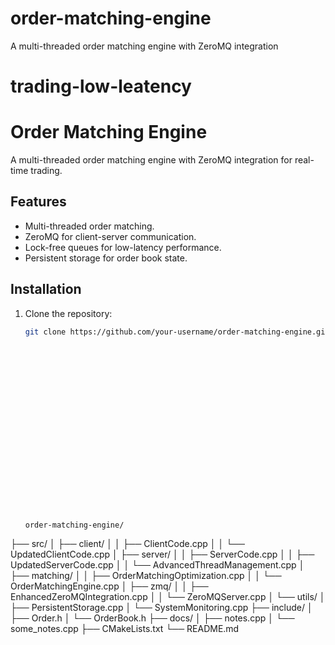 # order-matching-engine
A multi-threaded order matching engine with ZeroMQ integration
# trading-low-leatency
 

# Order Matching Engine

A multi-threaded order matching engine with ZeroMQ integration for real-time trading.

## Features
- Multi-threaded order matching.
- ZeroMQ for client-server communication.
- Lock-free queues for low-latency performance.
- Persistent storage for order book state.

## Installation
1. Clone the repository:
   ```bash
   git clone https://github.com/your-username/order-matching-engine.git





















   order-matching-engine/
├── src/
│   ├── client/
│   │   ├── ClientCode.cpp
│   │   └── UpdatedClientCode.cpp
│   ├── server/
│   │   ├── ServerCode.cpp
│   │   ├── UpdatedServerCode.cpp
│   │   └── AdvancedThreadManagement.cpp
│   ├── matching/
│   │   ├── OrderMatchingOptimization.cpp
│   │   └── OrderMatchingEngine.cpp
│   ├── zmq/
│   │   ├── EnhancedZeroMQIntegration.cpp
│   │   └── ZeroMQServer.cpp
│   └── utils/
│       ├── PersistentStorage.cpp
│       └── SystemMonitoring.cpp
├── include/
│   ├── Order.h
│   └── OrderBook.h
├── docs/
│   ├── notes.cpp
│   └── some_notes.cpp
├── CMakeLists.txt
└── README.md